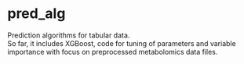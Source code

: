 # pred_alg
Prediction algorithms for tabular data. <br>
So far, it includes XGBoost, code for tuning of parameters and variable importance with focus on preprocessed metabolomics data files.
